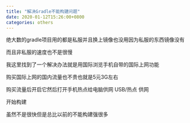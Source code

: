 ```yaml
---
title: "解决Gradle不能构建问题"
date: 2020-01-12T15:26:00+0800
categories: others
---
```


绝大数的gradle项目用的都是私服并且换上镜像也没用因为私服的东西镜像没有

而且非私服的速度也不是很慢

我这里找到了一个解决办法就是用国际浏览手机自带的国际上网功能

购买国际上网的国内流量也不贵也就是5元3G左右

购买流量后开启它然后打开手机热点给电脑供网 USB/热点 供网

开始构建

虽然不是很快但是总比以前的不能构建强很多

